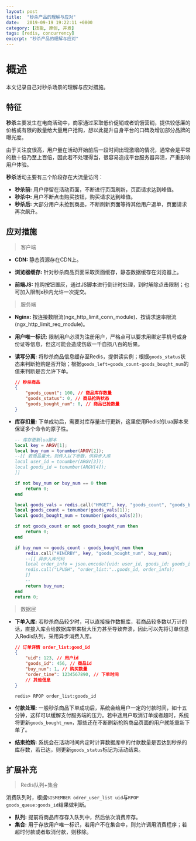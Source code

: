 ```yaml
---
layout: post
title:  "秒杀产品的理解与应对"
date:   2019-09-19 19:22:11 +0800
category: [技能, 原创, 并发]
tags: [redis, concurrency]
excerpt: "秒杀产品的理解与应对"
---
```


# 概述

本文记录自己对秒杀场景的理解与应对措施。

## 特征

**秒杀**主要发生在电商活动中，商家通过采取低价促销或者饥饿营销，提供较低廉的价格或有限的数量给大量用户抢购，想以此提升自身平台的口碑及增加部分品牌的曝光度。

由于关注度很高，用户量在活动开始前后一段时间出现激增的情况，通常会是平常的数十倍乃至上百倍，因此若不处理得当，很容易造成平台服务器奔溃，严重影响用户体验。

**秒杀**活动主要有三个阶段存在大流量访问：

-   **秒杀前:** 用户停留在活动页面，不断进行页面刷新，页面请求达到峰值。
-   **秒杀中:** 用户不断点击购买按钮，购买请求达到峰值。
-   **秒杀后:** 大部分用户未抢到商品，不断刷新页面等待其他用户退单，页面请求再次飙升。

## 应对措施

>   客户端

-   **CDN:** 静态资源存在CDN上。

-   **浏览器缓存:** 针对秒杀商品页面采取页面缓存，静态数据缓存在浏览器上。
-   **前端JS:** 抢购按钮置灰，通过JS脚本进行倒计时处理，到时解除点击限制；也可加入限制x秒内允许一次提交。

>   服务端

-   **Nginx:** 按连接数限流(ngx_http_limit_conn_module)、按请求速率限流(ngx_http_limit_req_module)。

-   **用户唯一标识:** 限制用户必须为注册用户，严格点可以要求用绑定手机号或身份证等信息，但这可能会造成伤敌一千自损八百的后果。

-   **读写分离:** 将秒杀商品信息缓存至Redis，提供读实例；根据`goods_status`状态来判断抢购是否开始；根据`goods_left=goods_count-goods_bought_num`的值来判断是否允许下单。

    ```json
    // 秒杀商品
    {
        "goods_count": 100, // 商品库存数量
        "goods_status": 0, // 商品抢购状态
        "goods_bought_num": 0, // 商品已抢数量
    }
    ```

-   **库存扣量:** 下单成功后，需要对库存量进行更新，这里使用Redis的Lua脚本来保证多个命令的原子性。

    ```lua
    -- 库存更新lua脚本
    local key = ARGV[1];
    local buy_num = tonumber(ARGV[2]);
    --[[ 若商品量大，则传入以下参数，供异步入库
    local user_id = tonumber(ARGV[3]);
    local goods_id = tonumber(ARGV[4]);
    ]]
    
    if not buy_num or buy_num == 0 then
        return 0;
    end
    
    local goods_vals = redis.call("HMGET", key, "goods_count", "goods_bought_num");
    local goods_count = tonumber(goods_vals[1]);
    local goods_bought_num = tonumber(goods_vals[2]);
    
    if not goods_count or not goods_bought_num then
        return 0;
    end
    
    if buy_num <= goods_count - goods_bought_num then
        redis.call("HINCRBY", key, "goods_bought_num", buy_num);
        --[[ 异步入库代码
        local order_info = json.encode({uid: user_id, goods_id: goods_id, buy_num: buy_num, order_time: os.time()});
        redis.call("LPUSH", "order_list:"..goods_id, order_info);
        ]]
        -- 
        return buy_num;
    end
    return 0;
    ```

>   数据层

-   **下单入库:** 若秒杀商品较少时，可以直接操作数据库，若商品较多数以万计的话，直接入库会给数据库带来极大压力甚至导致奔溃，因此可以先将订单信息入Redis队列，采用异步消费入库。

    ```json
    // 订单详情 order_list:good_id
    {
        "uid": 123, // 用户id
        "goods_id": 456, // 商品id
        "buy_num": 1, // 购买数量
        "order_time": 1234567890, // 下单时间
        // 其他信息
    }
    ```

    ```shell
    redis> RPOP order_list:goods_id
    ```

-   **付款处理:** 一般秒杀商品下单成功后，系统会给用户一定的付款时间，如十五分钟，这样可以缓解支付服务端的压力。若中途用户取消订单或者超时，系统将更新`goods_bought_num`，那些还在不断刷新抢购商品页面的用户就能重新下单了。

-   **结束抢购:** 系统会在活动时间内定时计算数据库中的付款数量是否达到秒杀的库存数，若已达，则更新`goods_status`标记为活动结束。

## 扩展补充

>   Redis队列+集合

消费队列时，根据`SISMEMBER odrer_user_list uid`与`RPOP goods_queue:goods_id`结果做判断。

-   **队列:** 提前将商品库存存入队列中，然后依次消费库存。
-   **集合:** 用于存放用户唯一标识，若用户不在集合中，则允许调用消费程序；若超时付款或者取消付款，则移除。